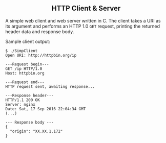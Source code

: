 <center> <h2>HTTP Client & Server</h2> </center>

A simple web client and web server written in C. The client takes a URI as its argument and performs an HTTP 1.0 `GET` request, printing the returned header data and response body.

Sample client output:

    $ ./SimpClient
    Open URI: http://httpbin.org/ip

    ---Request begin---
    GET /ip HTTP/1.0
    Host: httpbin.org

    ---Request end---
    HTTP request sent, awaiting response...

    ---Response header---
    HTTP/1.1 200 OK
    Server: nginx
    Date: Sat, 17 Sep 2016 22:04:34 GMT
    (...)

    --- Response body ---
    {
      "origin": "XX.XX.1.172"
    }
